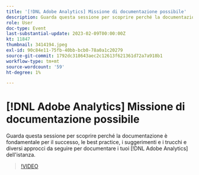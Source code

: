 ```yaml
---
title: '[!DNL Adobe Analytics] Missione di documentazione possibile'
description: Guarda questa sessione per scoprire perché la documentazione è fondamentale per il successo, le best practice, i suggerimenti e i trucchi e diversi approcci da seguire per documentare i tuoi [!DNL Adobe Analytics] dell'istanza. Giugno 2022
role: User
doc-type: Event
last-substantial-update: 2023-02-09T00:00:00Z
kt: 11847
thumbnail: 3414194.jpeg
exl-id: 90c84e11-75fb-40bb-bcb0-78a0a1c20279
source-git-commit: 1792dc318643aec2c12613f621361d72a7a918b1
workflow-type: tm+mt
source-wordcount: '59'
ht-degree: 1%

---
```


# [!DNL Adobe Analytics] Missione di documentazione possibile

Guarda questa sessione per scoprire perché la documentazione è fondamentale per il successo, le best practice, i suggerimenti e i trucchi e diversi approcci da seguire per documentare i tuoi [!DNL Adobe Analytics] dell&#39;istanza.

>[!VIDEO](https://video.tv.adobe.com/v/3414194/?quality=12&learn=on)
